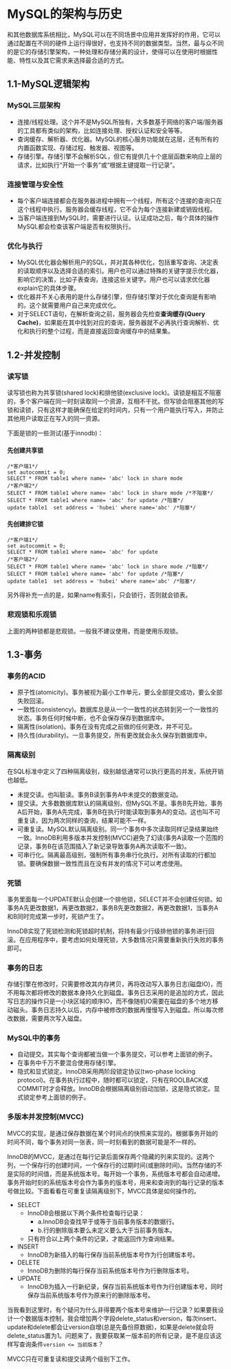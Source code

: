 # MySQL的架构与历史

和其他数据库系统相比，MySQL可以在不同场景中应用并发挥好的作用，它可以通过配置在不同的硬件上运行得很好，也支持不同的数据类型。当然，最与众不同的是它的存储引擎架构，一种处理和存储分离的设计，使得可以在使用时根据性能、特性以及其它需求来选择最合适的方式。

## 1.1-MySQL逻辑架构

### MySQL三层架构

* 连接/线程处理。这个并不是MySQL所独有，大多数基于网络的客户端/服务器的工具都有类似的架构，比如连接处理、授权认证和安全等等。
* 查询缓存、解析器、优化器。MySQL的核心服务功能就在这层，还有所有的内置函数实现、存储过程、触发器、视图等。
* 存储引擎。存储引擎不会解析SQL，但它有提供几十个底层函数来响应上层的请求，比如执行“开始一个事务”或“根据主键提取一行记录”。

### 连接管理与安全性

* 每个客户端连接都会在服务器进程中拥有一个线程，所有这个连接的查询只在这个线程中执行。服务器会缓存线程，它不会为每个连接新建或销毁线程。
* 当客户端连接到MySQL时，需要进行认证。认证成功之后，每个具体的操作MySQL都会检查该客户端是否有权限执行。

### 优化与执行

* MySQL优化器会解析用户的SQL，并对其各种优化，包括重写查询、决定表的读取顺序以及选择合适的索引。用户也可以通过特殊的关键字提示优化器，影响它的决策，比如子表查询，连接这些关键字。用户也可以请求优化器explain它的具体步骤。
* 优化器并不关心表用的是什么存储引擎，但存储引擎对于优化查询是有影响的。这个就需要用户自己来完成优化。
* 对于SELECT语句，在解析查询之前，服务器会先检查**查询缓存(Query Cache)**，如果能在其中找到对应的查询，服务器就不必再执行查询解析、优化和执行的整个过程，而是直接返回查询缓存中的结果集。

## 1.2-并发控制

### 读写锁

读写锁也称为共享锁(shared lock)和排他锁(exclusive lock)。读锁是相互不阻塞的，多个客户端在同一时刻读取同一个资源，互相不干扰。但写锁会阻塞其他的写锁和读锁，只有这样才能确保在给定的时间内，只有一个用户能执行写入，并防止其他用户读取正在写入的同一资源。

下面是锁的一些测试(基于innodb)：

#### 先创建共享锁
```
/*客户端1*/
set autocommit = 0;
SELECT * FROM table1 where name= 'abc' lock in share mode
/*客户端2*/
SELECT * FROM table1 where name= 'abc' lock in share mode /*不阻塞*/
SELECT * FROM table1 where name= 'abc' for update /*阻塞*/
update table1  set address = 'hubei' where name='abc' /*阻塞*/
```

#### 先创建排它锁
```
/*客户端1*/
set autocommit = 0;
SELECT * FROM table1 where name= 'abc' for update
/*客户端2*/
SELECT * FROM table1 where name= 'abc' lock in share mode /*阻塞*/
SELECT * FROM table1 where name= 'abc' for update /*阻塞*/
update table1  set address = 'hubei' where name='abc' /*阻塞*/
```

另外得补充一点的是，如果name有索引，只会锁行，否则就会锁表。

### 悲观锁和乐观锁

上面的两种锁都是悲观锁。一般我不建议使用，而是使用乐观锁。

## 1.3-事务

### 事务的ACID

* 原子性(atomicity)。事务被视为最小工作单元，要么全部提交成功，要么全部失败回滚。
* 一致性(consistency)。数据库总是从一个一致性的状态转到另一个一致性的状态。事务任何时候中断，也不会保存保存到数据库中。
* 隔离性(isolation)。事务在没有完成之前做的任何更改，并不可见。
* 持久性(durability)。一旦事务提交，所有更改就会永久保存到数据库中。

### 隔离级别

在SQL标准中定义了四种隔离级别，级别越低通常可以执行更高的并发，系统开销也越低。

* 未提交读。也叫脏读。事务B读到事务A中未提交的数据变动。
* 提交读。大多数数据库默认的隔离级别，但MySQL不是。事务B先开始，事务A后开始，事务A先完成，事务B在执行时能读取到事务A的变动。这也叫不可重复读，因为两次同样的查询，结果可能不一样。
* 可重复读。MySQL默认隔离级别。同一个事务中多次读取同样记录结果始终一致。InnoDB利用多版本并发控制(MVCC)避免了幻读(事务A读取一个范围的记录，事务B在该范围插入了新记录导致事务A再次读取不一致)。
* 可串行化。隔离最高级别，强制所有事务串行化执行。对所有读取的行都加锁。要确保数据一致性而且在没有并发的情况下可以考虑使用。

### 死锁

事务里面每一个UPDATE默认会创建一个排他锁，SELECT并不会创建任何锁。如事务A先更改数据1，再更改数据2，事务B先更改数据2，再更改数据1，当事务A和B同时完成第一步时，死锁产生了。

InnoDB实现了死锁检测和死锁超时机制，将持有最少行级排他锁的事务进行回滚。在应用程序中，要考虑如何处理死锁，大多数情况只需要重新执行失败的事务即可。

### 事务的日志

存储引擎在修改时，只需要修改其内存拷贝，再将改动写入事务日志(磁盘IO)，而不用每次都将修改的数据本身持久化到磁盘。事务日志采用的是追加的方式，因此写日志的操作只是一小块区域的顺序IO，而不像随机IO需要在磁盘的多个地方移动磁头。事务日志持久以后，内存中被修改的数据再慢慢写入到磁盘。所以每次修改数据，需要两次写入磁盘。

### MySQL中的事务

* 自动提交。其实每个查询都被当做一个事务提交，可以参考上面锁的例子。
* 在事务中千万不要混合使用存储引擎。
* 隐式和显式锁定。InnoDB采用两阶段锁定协议(two-phase locking protocol)。在事务执行过程中，随时都可以锁定，只有在ROOLBACK或COMMIT时才会释放。InnoDB会根据隔离级别自动加锁，这是隐式锁定。显式锁定参考上面锁的例子。

### 多版本并发控制(MVCC)

MVCC的实现，是通过保存数据在某个时间点的快照来实现的。根据事务开始的时间不同，每个事务对同一张表，同一时刻看到的数据可能是不一样的。

InnoDB的MVCC，是通过在每行记录后面保存两个隐藏的列来实现的。这两个列，一个保存行的创建时间，一个保存行的过期时间(或删除时间)。当然存储的不是实际的时间值，而是系统版本号。每开始一个事务，系统版本号都会自动递增。事务开始时刻的系统版本号会作为事务的版本号，用来和查询到的每行记录的版本号做比较。下面看看在可重复读隔离级别下，MVCC具体是如何操作的。

* SELECT
  * InnoDB会根据以下两个条件检查每行记录：
    * a.InnoDB会查找早于或等于当前事务版本的数据行。
    * b.行的删除版本要么未定义要么大于当前事务版本。
  * 只有符合以上两个条件的记录，才能返回作为查询结果。
* INSERT
  * InnoDB为新插入的每行保存当前系统版本号作为行创建版本号。
* DELETE
  * InnoDB为删除的每行保存当前系统版本号作为行删除版本号。
* UPDATE
  * InnoDB为插入一行新纪录，保存当前系统版本号作为行创建版本号，同时保存当前系统版本号作为原来行的删除版本号。

当我看到这里时，有个疑问为什么非得要两个版本号来维护一行记录？如果要我设计一个数据版本控制，我会增加两个字段delete_status和version，每次insert、update和delete都会让version自增(总是先备份原数据)，如果是delete就会将delete_status置为1。问题来了，我要获取某一版本前的所有记录，是不是应该这样写查询条件`version <= 当前版本`？

MVCC只在可重复读和提交读两个级别下工作。
